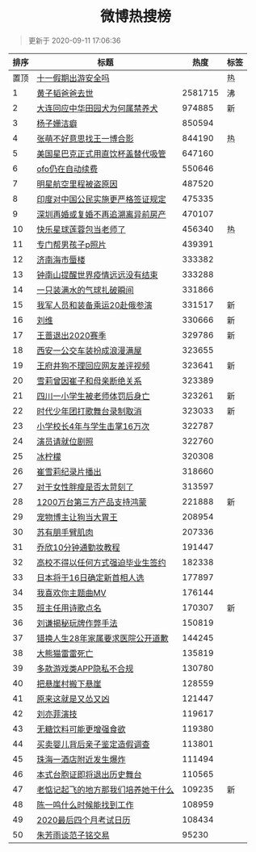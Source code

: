 <h1 align="center">微博热搜榜</h1>

> 更新于 2020-09-11 17:06:36

| 排序 | 标题                                                                                                                                                                                                                                  | 热度    | 标签 |
| ---- | ------------------------------------------------------------------------------------------------------------------------------------------------------------------------------------------------------------------------------------- | ------- | ---- |
| 置顶 | [十一假期出游安全吗](https://s.weibo.com/weibo?q=%23%E5%8D%81%E4%B8%80%E5%81%87%E6%9C%9F%E5%87%BA%E6%B8%B8%E5%AE%89%E5%85%A8%E5%90%97%23&Refer=new_time)                                                                              |         | 热   |
| 1    | [黄子韬爸爸去世](https://s.weibo.com/weibo?q=%23%E9%BB%84%E5%AD%90%E9%9F%AC%E7%88%B8%E7%88%B8%E5%8E%BB%E4%B8%96%23&Refer=top)                                                                                                         | 2581715 | 沸   |
| 2    | [大连回应中华田园犬为何属禁养犬](https://s.weibo.com/weibo?q=%23%E5%A4%A7%E8%BF%9E%E5%9B%9E%E5%BA%94%E4%B8%AD%E5%8D%8E%E7%94%B0%E5%9B%AD%E7%8A%AC%E4%B8%BA%E4%BD%95%E5%B1%9E%E7%A6%81%E5%85%BB%E7%8A%AC%23&Refer=top)                 | 974885  | 新   |
| 3    | [杨子姗洁癖](https://s.weibo.com/weibo?q=%23%E6%9D%A8%E5%AD%90%E5%A7%97%E6%B4%81%E7%99%96%23&Refer=top)                                                                                                                               | 850594  |      |
| 4    | [张萌不好意思找王一博合影](https://s.weibo.com/weibo?q=%23%E5%BC%A0%E8%90%8C%E4%B8%8D%E5%A5%BD%E6%84%8F%E6%80%9D%E6%89%BE%E7%8E%8B%E4%B8%80%E5%8D%9A%E5%90%88%E5%BD%B1%23&Refer=top)                                                  | 844190  | 热   |
| 5    | [美国星巴克正式用直饮杯盖替代吸管](https://s.weibo.com/weibo?q=%23%E7%BE%8E%E5%9B%BD%E6%98%9F%E5%B7%B4%E5%85%8B%E6%AD%A3%E5%BC%8F%E7%94%A8%E7%9B%B4%E9%A5%AE%E6%9D%AF%E7%9B%96%E6%9B%BF%E4%BB%A3%E5%90%B8%E7%AE%A1%23&Refer=top)      | 647160  |      |
| 6    | [ofo仍在自动续费](https://s.weibo.com/weibo?q=%23ofo%E4%BB%8D%E5%9C%A8%E8%87%AA%E5%8A%A8%E7%BB%AD%E8%B4%B9%23&Refer=top)                                                                                                              | 550646  |      |
| 7    | [明星航空里程被盗原因](https://s.weibo.com/weibo?q=%23%E6%98%8E%E6%98%9F%E8%88%AA%E7%A9%BA%E9%87%8C%E7%A8%8B%E8%A2%AB%E7%9B%97%E5%8E%9F%E5%9B%A0%23&Refer=top)                                                                        | 487520  |      |
| 8    | [印度对中国公民实施更严格签证规定](https://s.weibo.com/weibo?q=%23%E5%8D%B0%E5%BA%A6%E5%AF%B9%E4%B8%AD%E5%9B%BD%E5%85%AC%E6%B0%91%E5%AE%9E%E6%96%BD%E6%9B%B4%E4%B8%A5%E6%A0%BC%E7%AD%BE%E8%AF%81%E8%A7%84%E5%AE%9A%23&Refer=top)      | 475335  |      |
| 9    | [深圳再婚或复婚不再追溯离异前房产](https://s.weibo.com/weibo?q=%23%E6%B7%B1%E5%9C%B3%E5%86%8D%E5%A9%9A%E6%88%96%E5%A4%8D%E5%A9%9A%E4%B8%8D%E5%86%8D%E8%BF%BD%E6%BA%AF%E7%A6%BB%E5%BC%82%E5%89%8D%E6%88%BF%E4%BA%A7%23&Refer=top)      | 470107  |      |
| 10   | [快乐星球莲蓉包当老师了](https://s.weibo.com/weibo?q=%23%E5%BF%AB%E4%B9%90%E6%98%9F%E7%90%83%E8%8E%B2%E8%93%89%E5%8C%85%E5%BD%93%E8%80%81%E5%B8%88%E4%BA%86%23&Refer=top)                                                             | 456340  | 热   |
| 11   | [专门帮男孩子p照片](https://s.weibo.com/weibo?q=%23%E4%B8%93%E9%97%A8%E5%B8%AE%E7%94%B7%E5%AD%A9%E5%AD%90p%E7%85%A7%E7%89%87%23&Refer=top)                                                                                            | 439391  |      |
| 12   | [济南海市蜃楼](https://s.weibo.com/weibo?q=%23%E6%B5%8E%E5%8D%97%E6%B5%B7%E5%B8%82%E8%9C%83%E6%A5%BC%23&Refer=top)                                                                                                                    | 333382  |      |
| 13   | [钟南山提醒世界疫情远远没有结束](https://s.weibo.com/weibo?q=%23%E9%92%9F%E5%8D%97%E5%B1%B1%E6%8F%90%E9%86%92%E4%B8%96%E7%95%8C%E7%96%AB%E6%83%85%E8%BF%9C%E8%BF%9C%E6%B2%A1%E6%9C%89%E7%BB%93%E6%9D%9F%23&Refer=top)                 | 333288  |      |
| 14   | [一只装满水的气球扎破瞬间](https://s.weibo.com/weibo?q=%23%E4%B8%80%E5%8F%AA%E8%A3%85%E6%BB%A1%E6%B0%B4%E7%9A%84%E6%B0%94%E7%90%83%E6%89%8E%E7%A0%B4%E7%9E%AC%E9%97%B4%23&Refer=top)                                                  | 331866  |      |
| 15   | [我军人员和装备乘运20赴俄参演](https://s.weibo.com/weibo?q=%E6%88%91%E5%86%9B%E4%BA%BA%E5%91%98%E5%92%8C%E8%A3%85%E5%A4%87%E4%B9%98%E8%BF%9020%E8%B5%B4%E4%BF%84%E5%8F%82%E6%BC%94&Refer=top)                                         | 331517  | 新   |
| 16   | [刘维](https://s.weibo.com/weibo?q=%E5%88%98%E7%BB%B4&Refer=top)                                                                                                                                                                      | 330666  | 新   |
| 17   | [王蔷退出2020赛季](https://s.weibo.com/weibo?q=%E7%8E%8B%E8%94%B7%E9%80%80%E5%87%BA2020%E8%B5%9B%E5%AD%A3&Refer=top)                                                                                                                  | 329786  | 新   |
| 18   | [西安一公交车装扮成浪漫满屋](https://s.weibo.com/weibo?q=%23%E8%A5%BF%E5%AE%89%E4%B8%80%E5%85%AC%E4%BA%A4%E8%BD%A6%E8%A3%85%E6%89%AE%E6%88%90%E6%B5%AA%E6%BC%AB%E6%BB%A1%E5%B1%8B%23&Refer=top)                                       | 323655  |      |
| 19   | [王府井狗不理回应网友差评视频](https://s.weibo.com/weibo?q=%E7%8E%8B%E5%BA%9C%E4%BA%95%E7%8B%97%E4%B8%8D%E7%90%86%E5%9B%9E%E5%BA%94%E7%BD%91%E5%8F%8B%E5%B7%AE%E8%AF%84%E8%A7%86%E9%A2%91&Refer=top)                                  | 323641  | 新   |
| 20   | [雪莉曾因崔子和母亲断绝关系](https://s.weibo.com/weibo?q=%23%E9%9B%AA%E8%8E%89%E6%9B%BE%E5%9B%A0%E5%B4%94%E5%AD%90%E5%92%8C%E6%AF%8D%E4%BA%B2%E6%96%AD%E7%BB%9D%E5%85%B3%E7%B3%BB%23&Refer=top)                                       | 323389  |      |
| 21   | [四川一小学生被老师体罚后身亡](https://s.weibo.com/weibo?q=%23%E5%9B%9B%E5%B7%9D%E4%B8%80%E5%B0%8F%E5%AD%A6%E7%94%9F%E8%A2%AB%E8%80%81%E5%B8%88%E4%BD%93%E7%BD%9A%E5%90%8E%E8%BA%AB%E4%BA%A1%23&Refer=top)                            | 323261  | 新   |
| 22   | [时代少年团打歌舞台录制取消](https://s.weibo.com/weibo?q=%23%E6%97%B6%E4%BB%A3%E5%B0%91%E5%B9%B4%E5%9B%A2%E6%89%93%E6%AD%8C%E8%88%9E%E5%8F%B0%E5%BD%95%E5%88%B6%E5%8F%96%E6%B6%88%23&Refer=top)                                       | 323033  | 新   |
| 23   | [小学校长4年与学生击掌16万次](https://s.weibo.com/weibo?q=%23%E5%B0%8F%E5%AD%A6%E6%A0%A1%E9%95%BF4%E5%B9%B4%E4%B8%8E%E5%AD%A6%E7%94%9F%E5%87%BB%E6%8E%8C16%E4%B8%87%E6%AC%A1%23&Refer=top)                                            | 322787  |      |
| 24   | [演员请就位剧照](https://s.weibo.com/weibo?q=%23%E6%BC%94%E5%91%98%E8%AF%B7%E5%B0%B1%E4%BD%8D%E5%89%A7%E7%85%A7%23&Refer=top)                                                                                                         | 322760  |      |
| 25   | [冰柠檬](https://s.weibo.com/weibo?q=%E5%86%B0%E6%9F%A0%E6%AA%AC&Refer=top)                                                                                                                                                           | 320308  |      |
| 26   | [崔雪莉纪录片播出](https://s.weibo.com/weibo?q=%23%E5%B4%94%E9%9B%AA%E8%8E%89%E7%BA%AA%E5%BD%95%E7%89%87%E6%92%AD%E5%87%BA%23&Refer=top)                                                                                              | 318660  |      |
| 27   | [对于女性胖瘦是否太苛刻了](https://s.weibo.com/weibo?q=%23%E5%AF%B9%E4%BA%8E%E5%A5%B3%E6%80%A7%E8%83%96%E7%98%A6%E6%98%AF%E5%90%A6%E5%A4%AA%E8%8B%9B%E5%88%BB%E4%BA%86%23&Refer=top)                                                  | 313597  |      |
| 28   | [1200万台第三方产品支持鸿蒙](https://s.weibo.com/weibo?q=1200%E4%B8%87%E5%8F%B0%E7%AC%AC%E4%B8%89%E6%96%B9%E4%BA%A7%E5%93%81%E6%94%AF%E6%8C%81%E9%B8%BF%E8%92%99&Refer=top)                                                           | 221888  | 新   |
| 29   | [宠物博主让狗当大胃王](https://s.weibo.com/weibo?q=%23%E5%AE%A0%E7%89%A9%E5%8D%9A%E4%B8%BB%E8%AE%A9%E7%8B%97%E5%BD%93%E5%A4%A7%E8%83%83%E7%8E%8B%23&Refer=top)                                                                        | 208954  |      |
| 30   | [苏有朋手臂肌肉](https://s.weibo.com/weibo?q=%E8%8B%8F%E6%9C%89%E6%9C%8B%E6%89%8B%E8%87%82%E8%82%8C%E8%82%89&Refer=top)                                                                                                               | 207336  |      |
| 31   | [乔欣10分钟通勤妆教程](https://s.weibo.com/weibo?q=%23%E4%B9%94%E6%AC%A310%E5%88%86%E9%92%9F%E9%80%9A%E5%8B%A4%E5%A6%86%E6%95%99%E7%A8%8B%23&Refer=top)                                                                               | 191447  |      |
| 32   | [高校不得以任何方式强迫毕业生签约](https://s.weibo.com/weibo?q=%23%E9%AB%98%E6%A0%A1%E4%B8%8D%E5%BE%97%E4%BB%A5%E4%BB%BB%E4%BD%95%E6%96%B9%E5%BC%8F%E5%BC%BA%E8%BF%AB%E6%AF%95%E4%B8%9A%E7%94%9F%E7%AD%BE%E7%BA%A6%23&Refer=top)      | 182338  |      |
| 33   | [日本将于16日确定新首相人选](https://s.weibo.com/weibo?q=%23%E6%97%A5%E6%9C%AC%E5%B0%86%E4%BA%8E16%E6%97%A5%E7%A1%AE%E5%AE%9A%E6%96%B0%E9%A6%96%E7%9B%B8%E4%BA%BA%E9%80%89%23&Refer=top)                                              | 177897  |      |
| 34   | [我喜欢你主题曲MV](https://s.weibo.com/weibo?q=%E6%88%91%E5%96%9C%E6%AC%A2%E4%BD%A0%E4%B8%BB%E9%A2%98%E6%9B%B2MV&Refer=top)                                                                                                           | 176144  |      |
| 35   | [班主任用诗歌点名](https://s.weibo.com/weibo?q=%23%E7%8F%AD%E4%B8%BB%E4%BB%BB%E7%94%A8%E8%AF%97%E6%AD%8C%E7%82%B9%E5%90%8D%23&Refer=top)                                                                                              | 170307  | 新   |
| 36   | [刘谦揭秘玩牌作弊手法](https://s.weibo.com/weibo?q=%23%E5%88%98%E8%B0%A6%E6%8F%AD%E7%A7%98%E7%8E%A9%E7%89%8C%E4%BD%9C%E5%BC%8A%E6%89%8B%E6%B3%95%23&Refer=top)                                                                        | 150819  |      |
| 37   | [错换人生28年家属要求医院公开道歉](https://s.weibo.com/weibo?q=%E9%94%99%E6%8D%A2%E4%BA%BA%E7%94%9F28%E5%B9%B4%E5%AE%B6%E5%B1%9E%E8%A6%81%E6%B1%82%E5%8C%BB%E9%99%A2%E5%85%AC%E5%BC%80%E9%81%93%E6%AD%89&Refer=top)                   | 144245  |      |
| 38   | [大熊猫雷雷死亡](https://s.weibo.com/weibo?q=%23%E5%A4%A7%E7%86%8A%E7%8C%AB%E9%9B%B7%E9%9B%B7%E6%AD%BB%E4%BA%A1%23&Refer=top)                                                                                                         | 135819  |      |
| 39   | [多款游戏类APP隐私不合规](https://s.weibo.com/weibo?q=%23%E5%A4%9A%E6%AC%BE%E6%B8%B8%E6%88%8F%E7%B1%BBAPP%E9%9A%90%E7%A7%81%E4%B8%8D%E5%90%88%E8%A7%84%23&Refer=top)                                                                  | 130780  |      |
| 40   | [把悬崖村搬下悬崖](https://s.weibo.com/weibo?q=%23%E6%8A%8A%E6%82%AC%E5%B4%96%E6%9D%91%E6%90%AC%E4%B8%8B%E6%82%AC%E5%B4%96%23&Refer=top)                                                                                              | 128559  |      |
| 41   | [原来这就是又怂又凶](https://s.weibo.com/weibo?q=%23%E5%8E%9F%E6%9D%A5%E8%BF%99%E5%B0%B1%E6%98%AF%E5%8F%88%E6%80%82%E5%8F%88%E5%87%B6%23&Refer=top)                                                                                   | 121447  |      |
| 42   | [刘亦菲演技](https://s.weibo.com/weibo?q=%23%E5%88%98%E4%BA%A6%E8%8F%B2%E6%BC%94%E6%8A%80%23&Refer=top)                                                                                                                               | 119617  |      |
| 43   | [无糖饮料可能更增强食欲](https://s.weibo.com/weibo?q=%23%E6%97%A0%E7%B3%96%E9%A5%AE%E6%96%99%E5%8F%AF%E8%83%BD%E6%9B%B4%E5%A2%9E%E5%BC%BA%E9%A3%9F%E6%AC%B2%23&Refer=top)                                                             | 119380  |      |
| 44   | [买卖婴儿背后亲子鉴定造假调查](https://s.weibo.com/weibo?q=%23%E4%B9%B0%E5%8D%96%E5%A9%B4%E5%84%BF%E8%83%8C%E5%90%8E%E4%BA%B2%E5%AD%90%E9%89%B4%E5%AE%9A%E9%80%A0%E5%81%87%E8%B0%83%E6%9F%A5%23&Refer=top)                            | 113801  |      |
| 45   | [珠海一酒店附近发生爆炸](https://s.weibo.com/weibo?q=%23%E7%8F%A0%E6%B5%B7%E4%B8%80%E9%85%92%E5%BA%97%E9%99%84%E8%BF%91%E5%8F%91%E7%94%9F%E7%88%86%E7%82%B8%23&Refer=top)                                                             | 111494  |      |
| 46   | [本式台胞证即将退出历史舞台](https://s.weibo.com/weibo?q=%E6%9C%AC%E5%BC%8F%E5%8F%B0%E8%83%9E%E8%AF%81%E5%8D%B3%E5%B0%86%E9%80%80%E5%87%BA%E5%8E%86%E5%8F%B2%E8%88%9E%E5%8F%B0&Refer=top)                                             | 110565  |      |
| 47   | [老惦记起飞的地方那我们培养她干什么](https://s.weibo.com/weibo?q=%E8%80%81%E6%83%A6%E8%AE%B0%E8%B5%B7%E9%A3%9E%E7%9A%84%E5%9C%B0%E6%96%B9%E9%82%A3%E6%88%91%E4%BB%AC%E5%9F%B9%E5%85%BB%E5%A5%B9%E5%B9%B2%E4%BB%80%E4%B9%88&Refer=top) | 109235  | 新   |
| 48   | [陈一鸣什么时候能找到工作](https://s.weibo.com/weibo?q=%23%E9%99%88%E4%B8%80%E9%B8%A3%E4%BB%80%E4%B9%88%E6%97%B6%E5%80%99%E8%83%BD%E6%89%BE%E5%88%B0%E5%B7%A5%E4%BD%9C%23&Refer=top)                                                  | 108959  |      |
| 49   | [2020最后四个月考试日历](https://s.weibo.com/weibo?q=%232020%E6%9C%80%E5%90%8E%E5%9B%9B%E4%B8%AA%E6%9C%88%E8%80%83%E8%AF%95%E6%97%A5%E5%8E%86%23&Refer=top)                                                                           | 108434  |      |
| 50   | [朱芳雨谈范子铭交易](https://s.weibo.com/weibo?q=%E6%9C%B1%E8%8A%B3%E9%9B%A8%E8%B0%88%E8%8C%83%E5%AD%90%E9%93%AD%E4%BA%A4%E6%98%93&Refer=top)                                                                                         | 95230   |      |